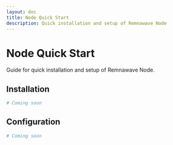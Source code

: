 ```yaml
---
layout: doc
title: Node Quick Start
description: Quick installation and setup of Remnawave Node
---
```


# Node Quick Start

Guide for quick installation and setup of Remnawave Node.

## Installation

```bash
# Coming soon
```

## Configuration

```bash
# Coming soon
``` 
